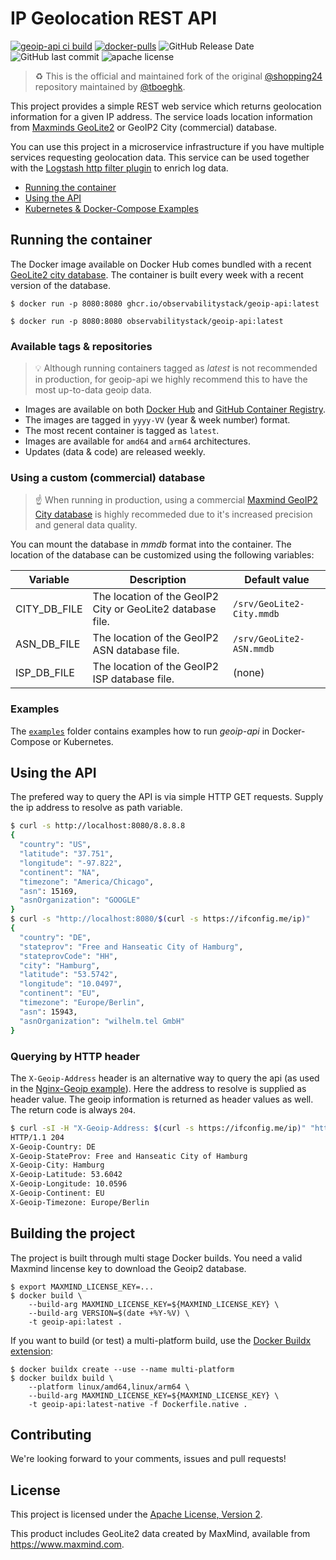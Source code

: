 # IP Geolocation REST API

[![geoip-api ci build](https://github.com/observabilitystack/geoip-api/actions/workflows/ci.yaml/badge.svg?branch=master)](https://github.com/observabilitystack/geoip-api/actions/workflows/ci.yaml)
[![docker-pulls](https://img.shields.io/docker/pulls/observabilitystack/geoip-api)](https://hub.docker.com/r/observabilitystack/geoip-api)
![GitHub Release Date](https://img.shields.io/github/release-date/observabilitystack/geoip-api)
![GitHub last commit](https://img.shields.io/github/last-commit/observabilitystack/geoip-api)
![apache license](https://img.shields.io/github/license/observabilitystack/geoip-api)

> ♻️ This is the official and maintained fork of the original [@shopping24](https://github.com/shopping24) repository maintained by [@tboeghk](https://thiswayup.de).

This project provides a simple REST web service which returns geolocation information for a given IP address. The service loads location information from [Maxminds GeoLite2](https://dev.maxmind.com/geoip/geoip2/geolite2/) or GeoIP2 City (commercial) database.

You can use this project in a microservice infrastructure if you have multiple services requesting geolocation data. This service can be used together with the [Logstash http filter plugin](https://www.elastic.co/guide/en/logstash/current/plugins-filters-http.html) to enrich log data.

* [Running the container](#running-the-container)
* [Using the API](#using-the-api)
* [Kubernetes & Docker-Compose Examples](#examples)

## Running the container

The Docker image available on Docker Hub comes bundled with a recent [GeoLite2 city database](https://dev.maxmind.com/geoip/geoip2/geolite2/). The container is built every week with a recent version of the database.

```
$ docker run -p 8080:8080 ghcr.io/observabilitystack/geoip-api:latest
```

```
$ docker run -p 8080:8080 observabilitystack/geoip-api:latest
```

### Available tags & repositories

> 💡 Although running containers tagged as _latest_ is
> not recommended in production, for geoip-api we highly
> recommend this to have the most up-to-data geoip
> data.

* Images are available on both [Docker Hub](https://hub.docker.com/repository/docker/observabilitystack/geoip-api) and [GitHub Container Registry](https://github.com/observabilitystack/geoip-api/pkgs/container/geoip-api).
* The images are tagged in `yyyy-VV` (year & week number) format.
* The most recent container is tagged as `latest`.
* Images are available for `amd64` and `arm64` architectures.
* Updates (data & code) are released weekly.

### Using a custom (commercial) database

> ☝️ When running in production, using a commercial [Maxmind GeoIP2 City database](https://www.maxmind.com/en/geoip2-city) is highly recommeded due to it's increased
precision and general data quality.

You can mount the database in _mmdb_ format into the container. The location of the database can be customized using the following
variables:

| Variable | Description | Default value |
| -------- | ----------- | ------------- |
| CITY_DB_FILE | The location of the GeoIP2 City or GeoLite2 database file. | `/srv/GeoLite2-City.mmdb` |
| ASN_DB_FILE | The location of the GeoIP2 ASN database file. | `/srv/GeoLite2-ASN.mmdb` |
| ISP_DB_FILE | The location of the GeoIP2 ISP database file. | (none) |

### Examples

The [`examples`](examples/) folder contains examples how
to run _geoip-api_ in Docker-Compose or Kubernetes.

## Using the API

The prefered way to query the API is via simple HTTP GET requests. Supply
the ip address to resolve as path variable.

```bash
$ curl -s http://localhost:8080/8.8.8.8
{
  "country": "US",
  "latitude": "37.751",
  "longitude": "-97.822",
  "continent": "NA",
  "timezone": "America/Chicago",
  "asn": 15169,
  "asnOrganization": "GOOGLE"
}
$ curl -s "http://localhost:8080/$(curl -s https://ifconfig.me/ip)"
{
  "country": "DE",
  "stateprov": "Free and Hanseatic City of Hamburg",
  "stateprovCode": "HH",
  "city": "Hamburg",
  "latitude": "53.5742",
  "longitude": "10.0497",
  "continent": "EU",
  "timezone": "Europe/Berlin",
  "asn": 15943,
  "asnOrganization": "wilhelm.tel GmbH"
}
```

### Querying by HTTP header

The `X-Geoip-Address` header is an alternative way to query the api
(as used in the [Nginx-Geoip example](examples/nginx-geoip/)). Here
the address to resolve is supplied as header value. The geoip information
is returned as header values as well. The return code is always `204`.


```bash
$ curl -sI -H "X-Geoip-Address: $(curl -s https://ifconfig.me/ip)" "http://localhost:8080/"
HTTP/1.1 204
X-Geoip-Country: DE
X-Geoip-StateProv: Free and Hanseatic City of Hamburg
X-Geoip-City: Hamburg
X-Geoip-Latitude: 53.6042
X-Geoip-Longitude: 10.0596
X-Geoip-Continent: EU
X-Geoip-Timezone: Europe/Berlin
```

## Building the project

The project is built through multi stage Docker builds. You need
a valid Maxmind lincense key to download the Geoip2 database.

```shell
$ export MAXMIND_LICENSE_KEY=...
$ docker build \
    --build-arg MAXMIND_LICENSE_KEY=${MAXMIND_LICENSE_KEY} \
    --build-arg VERSION=$(date +%Y-%V) \
    -t geoip-api:latest .
```

If you want to build (or test) a multi-platform build, use
the [Docker Buildx extension](https://docs.docker.com/buildx/working-with-buildx/):

```shell
$ docker buildx create --use --name multi-platform
$ docker buildx build \
    --platform linux/amd64,linux/arm64 \
    --build-arg MAXMIND_LICENSE_KEY=${MAXMIND_LICENSE_KEY} \
    -t geoip-api:latest-native -f Dockerfile.native .
```

## Contributing

We're looking forward to your comments, issues and pull requests!

## License

This project is licensed under the [Apache License, Version 2](http://www.apache.org/licenses/LICENSE-2.0.html).

This product includes GeoLite2 data created by MaxMind, available from
<a href="https://www.maxmind.com">https://www.maxmind.com</a>.
